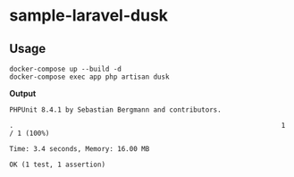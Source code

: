 # sample-laravel-dusk

## Usage

```
docker-compose up --build -d
docker-compose exec app php artisan dusk
```

**Output**

```
PHPUnit 8.4.1 by Sebastian Bergmann and contributors.

.                                                                   1 / 1 (100%)

Time: 3.4 seconds, Memory: 16.00 MB

OK (1 test, 1 assertion)
```
